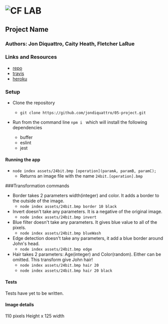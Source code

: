 ![CF](http://i.imgur.com/7v5ASc8.png) LAB
=================================================

## Project Name

### Authors: Jon Diquattro, Caity Heath, Fletcher LaRue

### Links and Resources
* [repo](https://github.com/jondiquattro/05-project)
* [travis](https://www.travis-ci.com/jondiquattro/05-project)
* [heroku](https://dashboard.heroku.com/apps/lab-05-diquattro) 

### Setup
* Clone the repository 
  * `git clone https://github.com/jondiquattro/05-project.git`

* Run from the command line `npm i ` which will install the following dependencies 
  * buffer 
  * eslint 
  * jest


#### Running the app
* `node index assets/24bit.bmp [operation](paramA, paramB, paramC);`
  * Returns an image file with the name `24bit.[operation].bmp`

###Transformation commands
* Border takes 2 parameters width(integer) and color. It adds a border to the outside of the image. 
  * `node index assets/24bit.bmp border 10 black`
* Invert doesn't take any parameters. It is a negative of the original image.
  * `node index assets/24bit.bmp invert`
* Blue filter doesn't take any parameters. It gives blue value to all of the pixels.
  * `node index assets/24bit.bmp blueWash`
* Edge detection doesn't take any parameters, it add a blue border around John's head. 
  * `node index assets/24bit.bmp edge`
* Hair takes 2 parameters: Age(integer) and Color(random). Either can be omitted. This transform give John hair!
  * `node index assets/24bit.bmp hair 20`
  * `node index assets/24bit.bmp hair 20 black`


#### Tests
Tests have yet to be written.


#### Image details
110 pixels Height x 125 width
